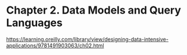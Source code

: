 # Chapter 2. Data Models and Query Languages

https://learning.oreilly.com/library/view/designing-data-intensive-applications/9781491903063/ch02.html

